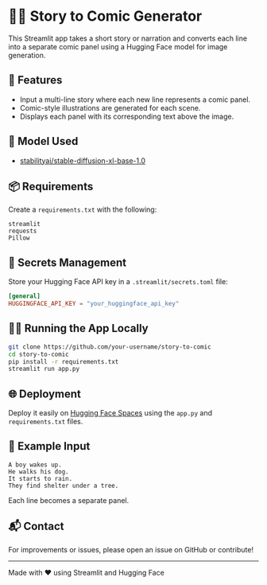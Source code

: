 # 📖🎨 Story to Comic Generator

This Streamlit app takes a short story or narration and converts each line into a separate comic panel using a Hugging Face model for image generation.

## 🚀 Features
- Input a multi-line story where each new line represents a comic panel.
- Comic-style illustrations are generated for each scene.
- Displays each panel with its corresponding text above the image.

## 🧠 Model Used
- [stabilityai/stable-diffusion-xl-base-1.0](https://huggingface.co/stabilityai/stable-diffusion-xl-base-1.0)

## 📦 Requirements

Create a `requirements.txt` with the following:
```
streamlit
requests
Pillow
```

## 🔐 Secrets Management
Store your Hugging Face API key in a `.streamlit/secrets.toml` file:
```toml
[general]
HUGGINGFACE_API_KEY = "your_huggingface_api_key"
```

## 🧑‍💻 Running the App Locally
```bash
git clone https://github.com/your-username/story-to-comic
cd story-to-comic
pip install -r requirements.txt
streamlit run app.py
```

## 🌐 Deployment
Deploy it easily on [Hugging Face Spaces](https://huggingface.co/spaces) using the `app.py` and `requirements.txt` files.

## 📄 Example Input
```
A boy wakes up.
He walks his dog.
It starts to rain.
They find shelter under a tree.
```

Each line becomes a separate panel.

## 📬 Contact
For improvements or issues, please open an issue on GitHub or contribute!

---

Made with ❤️ using Streamlit and Hugging Face
